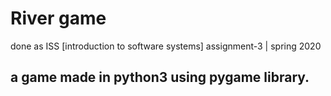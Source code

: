 # River game 
done as ISS [introduction to software systems] assignment-3 | spring 2020
## a game made in python3 using pygame library.

